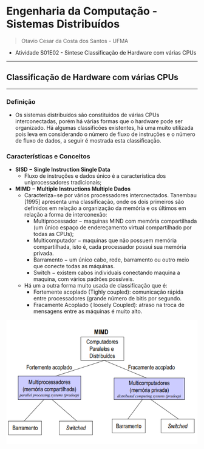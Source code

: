 # Engenharia da Computação - Sistemas Distribuídos
> Otavio Cesar da Costa dos Santos - UFMA

- Atividade S01E02 - Síntese Classificação de Hardware com várias CPUs

---
## Classificação de Hardware com várias CPUs
---

### Definição

- Os sistemas distribuídos são constituidos de várias CPUs interconectadas, porém há várias formas que o hardware pode ser organizado. Há algumas classificões existentes, há uma muito utilizada pois leva em considerando o número de fluxo de instruções e o número de fluxo de dados, a seguir é mostrada esta classificação.

### Características e Conceitos

- **SISD − Single Instruction Single Data**
    - Fluxo de instruções e dados único é a característica dos uniprocessadores tradicionais; 
- **MIMD − Multiple Instructions Multiple Dados**
    - Caracteriza−se por vários processadores intercnectados. Tanembau [1995] apresenta uma classificação, onde os dois primeiros são definidos em relação a organização da memória e os últimos em relação a forma de interconexão:
        - Multiprocessador − maquinas MIND com memória compartilhada (um único espaço de endereçamento virtual compartilhado por todas as CPUs);
        - Multicomputador − maquinas que não possuem memória compartilhada, isto é, cada processador possui sua memória privada.
        - Barramento − um único cabo, rede, barramento ou outro meio que conecte todas as máquinas.
        - Switch − existem cabos individuais conectando maquina a maquina, com vários padrões possíveis.
    - Há um a outra forma muito usada de classificação que é:  
        - Fortemente acoplado (Tighly coupled): comunicação rápida entre processadores (grande número de bitis por segundo.
        - Fracamente Acoplado ( loosely Coupled): atraso na troca de mensagens entre as máquinas é muito alto.
        
![](https://github.com/otaviocesar/sistemas-distribuidos-2020-3/blob/master/imagens/mimd.png?raw=true)
